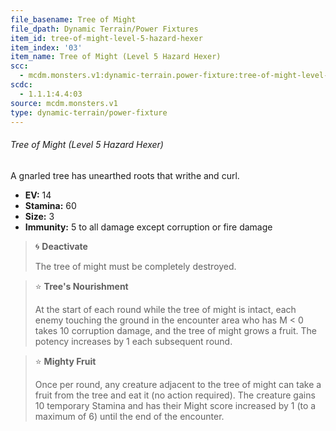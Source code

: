 ```yaml
---
file_basename: Tree of Might
file_dpath: Dynamic Terrain/Power Fixtures
item_id: tree-of-might-level-5-hazard-hexer
item_index: '03'
item_name: Tree of Might (Level 5 Hazard Hexer)
scc:
  - mcdm.monsters.v1:dynamic-terrain.power-fixture:tree-of-might-level-5-hazard-hexer
scdc:
  - 1.1.1:4.4:03
source: mcdm.monsters.v1
type: dynamic-terrain/power-fixture
---
```


###### Tree of Might (Level 5 Hazard Hexer)

A gnarled tree has unearthed roots that writhe and curl.

- **EV:** 14
- **Stamina:** 60
- **Size:** 3
- **Immunity:** 5 to all damage except corruption or fire damage

<!-- -->
> 🌀 **Deactivate**
>
> The tree of might must be completely destroyed.

<!-- -->
> ⭐️ **Tree's Nourishment**
>
> At the start of each round while the tree of might is intact, each enemy touching the ground in the encounter area who has M < 0 takes 10 corruption damage, and the tree of might grows a fruit. The potency increases by 1 each subsequent round.

<!-- -->
> ⭐️ **Mighty Fruit**
>
> Once per round, any creature adjacent to the tree of might can take a fruit from the tree and eat it (no action required). The creature gains 10 temporary Stamina and has their Might score increased by 1 (to a maximum of 6) until the end of the encounter.
